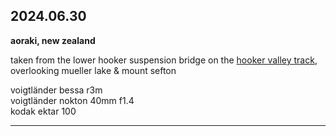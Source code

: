 ## 2024.06.30
**aoraki, new zealand**

taken from the lower hooker suspension bridge on the [hooker valley track](https://en.wikipedia.org/wiki/Hooker_Valley_Track), overlooking mueller lake & mount sefton

voigtländer bessa r3m <br>
voigtländer nokton 40mm f1.4 <br>
kodak ektar 100 <br>

---
